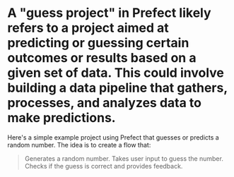 # A "guess project" in Prefect likely refers to a project aimed at predicting or guessing certain outcomes or results based on a given set of data. This could involve building a data pipeline that gathers, processes, and analyzes data to make predictions.

Here's a simple example project using Prefect that guesses or predicts a random number. The idea is to create a flow that:

>Generates a random number.
>Takes user input to guess the number.
>Checks if the guess is correct and provides feedback.
